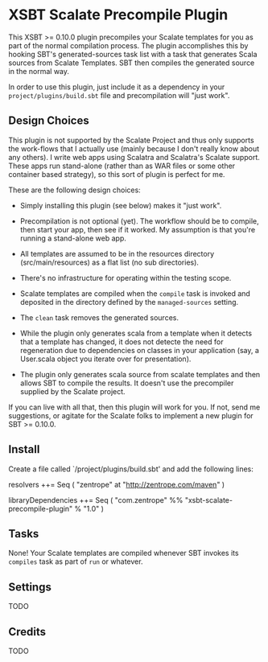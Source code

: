 # XSBT Scalate Precompile Plugin

This XSBT >= 0.10.0 plugin precompiles your Scalate templates for you
as part of the normal compilation process. The plugin accomplishes
this by hooking SBT's generated-sources task list with a task that
generates Scala sources from Scalate Templates. SBT then compiles the
generated source in the normal way.

In order to use this plugin, just include it as a dependency in your
`project/plugins/build.sbt` file and precompilation will "just work".

## Design Choices

This plugin is not supported by the Scalate Project and thus only
supports the work-flows that I actually use (mainly because I don't
really know about any others). I write web apps using Scalatra and
Scalatra's Scalate support. These apps run stand-alone (rather than as
WAR files or some other container based strategy), so this sort of
plugin is perfect for me.

These are the following design choices:

 * Simply installing this plugin (see below) makes it "just work".
 
 * Precompilation is not optional (yet). The workflow should be to
   compile, then start your app, then see if it worked. My assumption
   is that you're running a stand-alone web app.

 * All templates are assumed to be in the resources directory
   (src/main/resources) as a flat list (no sub directories).
   
 * There's no infrastructure for operating within the testing scope.
 
 * Scalate templates are compiled when the `compile` task is invoked
   and deposited in the directory defined by the `managed-sources`
   setting.
   
 * The `clean` task removes the generated sources.
 
 * While the plugin only generates scala from a template when it
   detects that a template has changed, it does not detecte the need
   for regeneration due to dependencies on classes in your application
   (say, a User.scala object you iterate over for presentation).

 * The plugin only generates scala source from scalate templates and
   then allows SBT to compile the results. It doesn't use the
   precompiler supplied by the Scalate project.

If you can live with all that, then this plugin will work for you. If
not, send me suggestions, or agitate for the Scalate folks to
implement a new plugin for SBT >= 0.10.0.

## Install

Create a file called `/project/plugins/build.sbt' and add the following lines:

resolvers ++= Seq (
  "zentrope" at "http://zentrope.com/maven"
)

libraryDependencies ++= Seq (
    "com.zentrope" %% "xsbt-scalate-precompile-plugin" % "1.0"
)

## Tasks

None! Your Scalate templates are compiled whenever SBT invokes its
`compiles` task as part of `run` or whatever.

## Settings

TODO

## Credits

TODO

